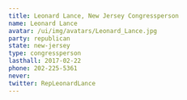 ```yaml
---
title: Leonard Lance, New Jersey Congressperson
name: Leonard Lance
avatar: /ui/img/avatars/Leonard_Lance.jpg
party: republican
state: new-jersey
type: congressperson
lasthall: 2017-02-22
phone: 202-225-5361
never: 
twitter: RepLeonardLance
---
```

